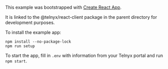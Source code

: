 This example was bootstrapped with [Create React App](https://github.com/facebook/create-react-app).

It is linked to the @telnyx/react-client package in the parent directory for development purposes.

To install the example app:

```shell
npm install --no-package-lock
npm run setup
```

To start the app, fill in `.env` with information from your Telnyx portal and run `npm start`.
